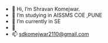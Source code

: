 - 👋 Hi, I’m Shravan Komejwar.
- 👀 I’m studying in AISSMS COE ,PUNE
- 🌱 I’m currently in SE
- 💞️ 
- 📫 sdkomejwar2110@gmail.com

<!---
ShravanDK04/ShravanDK04 is a ✨ special ✨ repository because its `README.md` (this file) appears on your GitHub profile.
You can click the Preview link to take a look at your changes.
--->
